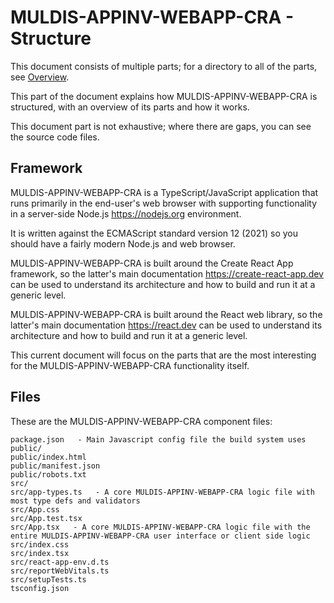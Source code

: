 # MULDIS-APPINV-WEBAPP-CRA - Structure

This document consists of multiple parts; for a directory to all of the
parts, see [Overview](../README.md).

This part of the document explains how MULDIS-APPINV-WEBAPP-CRA
is structured, with an overview of its parts and how it works.

This document part is not exhaustive; where there are gaps, you can see the
source code files.

## Framework

MULDIS-APPINV-WEBAPP-CRA is a TypeScript/JavaScript application that runs
primarily in the end-user's web browser with supporting functionality
in a server-side Node.js <https://nodejs.org> environment.

It is written against the ECMAScript standard version 12 (2021) so you
should have a fairly modern Node.js and web browser.

MULDIS-APPINV-WEBAPP-CRA is built around the Create React App framework, so the
latter's main documentation <https://create-react-app.dev> can be used to
understand its architecture and how to build and run it at a generic level.

MULDIS-APPINV-WEBAPP-CRA is built around the React web library, so the
latter's main documentation <https://react.dev> can be used to
understand its architecture and how to build and run it at a generic level.

This current document will focus on the parts that are the most interesting
for the MULDIS-APPINV-WEBAPP-CRA functionality itself.

## Files

These are the MULDIS-APPINV-WEBAPP-CRA component files:

```
package.json   - Main Javascript config file the build system uses
public/
public/index.html
public/manifest.json
public/robots.txt
src/
src/app-types.ts   - A core MULDIS-APPINV-WEBAPP-CRA logic file with most type defs and validators
src/App.css
src/App.test.tsx
src/App.tsx   - A core MULDIS-APPINV-WEBAPP-CRA logic file with the entire MULDIS-APPINV-WEBAPP-CRA user interface or client side logic
src/index.css
src/index.tsx
src/react-app-env.d.ts
src/reportWebVitals.ts
src/setupTests.ts
tsconfig.json
```
